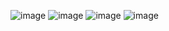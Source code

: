 ![image](https://user-images.githubusercontent.com/123222051/223527573-cc34ed01-e328-43f3-a9f2-c5f363e37498.png)
![image](https://user-images.githubusercontent.com/123222051/223527652-0749a4a3-7af8-48d5-858e-65f86668f21b.png)
![image](https://user-images.githubusercontent.com/123222051/223527713-1e472a20-4f69-4c67-bdfc-48b030e716da.png)
![image](https://user-images.githubusercontent.com/123222051/223527756-5ca56dc6-6232-4b07-a512-ffea1dd250c6.png)
